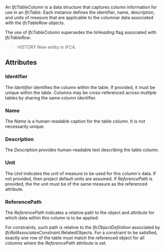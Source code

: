 An _IfcTableColumn_ is a data structure that captures column information for use in an _IfcTable_. Each instance defines the identifier, name, description, and units of measure that are applicable to the columnar data associated with the _IfcTableRow_ objects.

<!-- end of short definition -->


The use of _IfcTableColumn_ supersedes the _IsHeading_ flag associated with _IfcTableRow_.

> HISTORY New entity in IFC4.

## Attributes

### Identifier
The _Identifier_ identifies the column within the table. If provided, it must be unique within the table. Columns may be cross-referenced across multiple tables by sharing the same column identifier.

### Name
The _Name_ is a human-readable caption for the table column. It is not necessarily unique.

### Description
The _Description_ provides human-readable text describing the table column.

### Unit
The _Unit_ indicates the unit of measure to be used for this column's data. If not provided, then project default units are assumed. If _ReferencePath_ is provided, the the unit must be of the same measure as the referenced attribute.

### ReferencePath
The _ReferencePath_ indicates a relative path to the object and attribute for which data within this column is to be applied.

For constraints, such path is relative to the _IfcObjectDefinition_ associated by _IfcRelAssociatesConstraint_.RelatedObjects. For a constraint to be satisfied, exactly one row of the table must match the referenced object for all columns where the _ReferencePath_ attribute is set.
